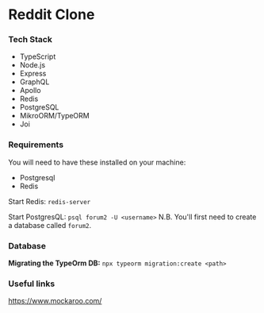 # Reddit Clone

### Tech Stack
- TypeScript
- Node.js
- Express
- GraphQL
- Apollo
- Redis
- PostgreSQL
- MikroORM/TypeORM
- Joi

### Requirements

You will need to have these installed on your machine:
- Postgresql
- Redis

Start Redis:
```redis-server```

Start PostgresQL:
```psql forum2 -U <username>```
N.B. You'll first need to create a database called `forum2`.

### Database

**Migrating the TypeOrm DB:**
```npx typeorm migration:create <path>```

### Useful links

https://www.mockaroo.com/
